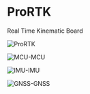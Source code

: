 # ProRTK
Real Time Kinematic Board 


![ProRTK](https://user-images.githubusercontent.com/38166489/118297882-5a9e1580-b4fc-11eb-9bdf-9da8e621575b.jpg)

![MCU-MCU](https://user-images.githubusercontent.com/38166489/118297877-596ce880-b4fc-11eb-8e2a-02a877cc1d81.jpg)

![IMU-IMU](https://user-images.githubusercontent.com/38166489/118297873-58d45200-b4fc-11eb-8df6-7fe1648cfd31.jpg)

![GNSS-GNSS](https://user-images.githubusercontent.com/38166489/118297869-57a32500-b4fc-11eb-8007-845c09027e0b.jpg)

